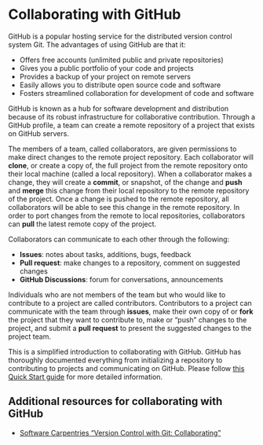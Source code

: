 # Collaborating with GitHub

GitHub is a popular hosting service for the distributed version control system Git. The advantages of using GitHub are that it:
- Offers free accounts (unlimited public and private repositories)
- Gives you a public portfolio of your code and projects
- Provides a backup of your project on remote servers
- Easily allows you to distribute open source code and software
- Fosters streamlined collaboration for development of code and software

GitHub is known as a hub for software development and distribution because of its robust infrastructure for collaborative contribution. Through a GitHub profile, a team can create a remote repository of a project that exists on GitHub servers.

The members of a team, called collaborators, are given permissions to make direct changes to the remote project repository. Each collaborator will **clone**, or create a copy of, the full project from the remote repository onto their local machine (called a local repository). When a collaborator makes a change, they will create a **commit**, or snapshot, of the change and **push** and **merge** this change from their local repository to the remote repository of the project. Once a change is pushed to the remote repository, all collaborators will be able to see this change in the remote repository. In order to port changes from the remote to local repositories, collaborators can **pull** the latest remote copy of the project. 

Collaborators can communicate to each other through the following:
- **Issues**: notes about tasks, additions, bugs, feedback
- **Pull request**: make changes to a repository, comment on suggested changes
- **GitHub Discussions**: forum for conversations, announcements

Individuals who are not members of the team but who would like to contribute to a project are called contributors. Contributors to a project can communicate with the team through **issues**, make their own copy of or **fork** the project that they want to contribute to, make or “push” changes to the project, and submit a **pull request** to present the suggested changes to the project team.

This is a simplified introduction to collaborating with GitHub. GitHub has thoroughly documented everything from initializing a repository to contributing to projects and communicating on GitHub. Please follow [this Quick Start guide](https://docs.github.com/en/get-started/quickstart/hello-world) for more detailed information.

## Additional resources for collaborating with GitHub
- [Software Carpentries “Version Control with Git: Collaborating”](https://swcarpentry.github.io/git-novice/08-collab/index.html)
